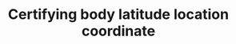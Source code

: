 ---
title: 'Certifying body latitude location coordinate'
slug: 'certification-certifying-body-latitude-location-coordinate'
description: 'Latitude location coordinates in decimal degrees (DD). Recording 4 digits to the right of the decimal provides an accuracy of 10m.'
comment: 'Example of a latitude coordinate in Bolivia: -16.9013'
required: False
module: 'Certifying Body'
cluster: 'Certification'
policy: 'Geo value. Single value only.'
layout: 'home'
---
